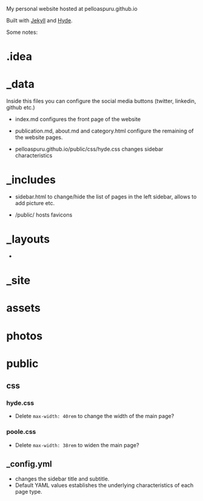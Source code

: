 My personal website hosted at pelloaspuru.github.io

Built with [Jekyll](http://jekyllrb.com) and [Hyde](http://hyde.getpoole.com).

Some notes:

# .idea

# _data

Inside this files you can configure the social media buttons (twitter, linkedin, github etc.)

- index.md configures the front page of the website

- publication.md, about.md and category.html configure the remaining of the website pages.

- pelloaspuru.github.io/public/css/hyde.css changes sidebar characteristics

# _includes

- sidebar.html to change/hide the list of pages in the left sidebar, allows to add picture etc.

- /public/ hosts favicons

# _layouts

- 

# _site

# assets

# photos

# public

## css

### hyde.css
- Delete `max-width: 40rem` to change the width of the main page?

### poole.css
- Delete `max-width: 38rem` to widen the main page?

## _config.yml 
- changes the sidebar title and subtitle.
- Default YAML values establishes the underlying characteristics of each page type.

